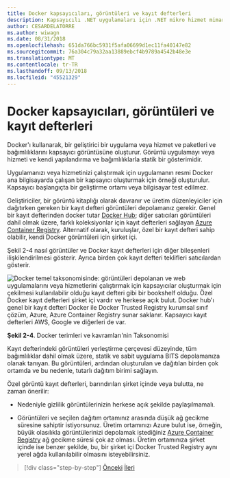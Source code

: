 ```yaml
---
title: Docker kapsayıcıları, görüntüleri ve kayıt defterleri
description: Kapsayıcılı .NET uygulamaları için .NET mikro hizmet mimarisi | Docker kapsayıcıları, görüntüleri ve kayıt defterleri
author: CESARDELATORRE
ms.author: wiwagn
ms.date: 08/31/2018
ms.openlocfilehash: 651da766bc5931f5afa06699d1ec11fa40147e82
ms.sourcegitcommit: 76a304c79a32aa13889ebcf4b9789a4542b48e3e
ms.translationtype: MT
ms.contentlocale: tr-TR
ms.lasthandoff: 09/13/2018
ms.locfileid: "45521329"
---
```

# <a name="docker-containers-images-and-registries"></a>Docker kapsayıcıları, görüntüleri ve kayıt defterleri

Docker'ı kullanarak, bir geliştirici bir uygulama veya hizmet ve paketleri ve bağımlılıklarını kapsayıcı görüntüsüne oluşturur. Görüntü uygulamayı veya hizmeti ve kendi yapılandırma ve bağımlılıklarla statik bir gösterimidir.

Uygulamanızı veya hizmetinizi çalıştırmak için uygulamanın resmi Docker ana bilgisayarda çalışan bir kapsayıcı oluşturmak için örneği oluşturulur. Kapsayıcı başlangıçta bir geliştirme ortamı veya bilgisayar test edilmez.

Geliştiriciler, bir görüntü kitaplığı olarak davranır ve üretim düzenleyiciler için dağıtırken gereken bir kayıt defteri görüntüleri depolamanız gerekir. Genel bir kayıt defterinden docker tutar [Docker Hub](https://hub.docker.com/); diğer satıcıları görüntüleri dahil olmak üzere, farklı koleksiyonlar için kayıt defterleri sağlayan [Azure Container Registry](https://azure.microsoft.com/services/container-registry/). Alternatif olarak, kuruluşlar, özel bir kayıt defteri sahip olabilir, kendi Docker görüntüleri için şirket içi.

Şekil 2-4 nasıl görüntüler ve Docker kayıt defterleri için diğer bileşenleri ilişkilendirilmesi gösterir. Ayrıca birden çok kayıt defteri teklifleri satıcılardan gösterir.

![Docker temel taksonomisinde: görüntüleri depolanan ve web uygulamalarını veya hizmetlerini çalıştırmak için kapsayıcılar oluşturmak için çekilmesi kullanılabilir olduğu kayıt defteri gibi bir bookshelf olduğu. Özel Docker kayıt defterleri şirket içi vardır ve herkese açık bulut. Docker hub'ı genel bir kayıt defteri Docker ile Docker Trusted Registry kurumsal sınıf çözüm, Azure, Azure Container Registry sunar saklanır. Kapsayıcı kayıt defterleri AWS, Google ve diğerleri de var.](./media/image5.PNG)

**Şekil 2-4**. Docker terimleri ve kavramları'nin Taksonomisi

Kayıt defterindeki görüntüleri yerleştirme çerçevesi düzeyinde, tüm bağımlılıklar dahil olmak üzere, statik ve sabit uygulama BITS depolamanıza olanak tanıyan. Bu görüntüleri, ardından oluşturulan ve dağıtılan birden çok ortamda ve bu nedenle, tutarlı dağıtım birimi sağlayın.

Özel görüntü kayıt defterleri, barındırılan şirket içinde veya bulutta, ne zaman önerilir:

-   Nedeniyle gizlilik görüntülerinizin herkese açık şekilde paylaşılmamalı.

-   Görüntüleri ve seçilen dağıtım ortamınız arasında düşük ağ gecikme süresine sahiptir istiyorsunuz. Üretim ortamınızı Azure bulut ise, örneğin, büyük olasılıkla görüntülerinizi depolamak istediğiniz [Azure Container Registry](https://azure.microsoft.com/services/container-registry/) ağ gecikme süresi çok az olması. Üretim ortamınıza şirket içinde ise benzer şekilde, bu, bir şirket içi Docker Trusted Registry aynı yerel ağda kullanılabilir olmasını isteyebilirsiniz.

>[!div class="step-by-step"]
[Önceki](docker-terminology.md)
[İleri](../net-core-net-framework-containers/index.md)
